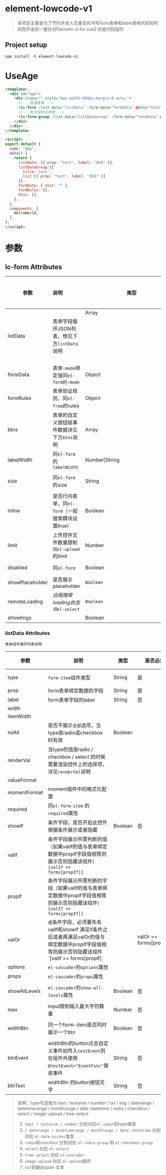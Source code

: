 # element-lowcode-v1

> 本项目主要是为了节约开发人员重复的书写form表单和table表格代码的时间而开发的一套针对Element-ui for vue2 的低代码组件

## Project setup

```
npm install -S element-lowcode-v1
```

# UseAge

```html
<template>
  <div id="app">
    <div class="" style="max-width:600px;margin:0 auto;">
      <!-- 普通表单 -->
      <lc-form :list-data="listData" :form-data="formData" @btns="btns"></lc-form>
      <!-- 有分组样式表单 -->
      <lc-form-group :list-data="listDataGroup" :form-data="formData" @btns="btns"></lc-form-group>
    </div>
  </div>
</template>

<script>
export default {
  name: "App",
  data() {
    return {
      listData: [{ prop: "test", label: "测试" }],
      listDataGroup:[{
        title:'test',
        list:[{ prop: "test", label: "测试" }]
      }],
      formData: { test: "" },
      formRules: {},
      btns: [],
    };
  },
  components: {
    HelloWorld,
  },
};
</script>
```

# 参数

## lc-form Attributes

| 参数            | 说明                                              | 类型           | 是否必须 | 可选值                | 默认值 |
| --------------- | :------------------------------------------------ | -------------- | -------- | --------------------- | ------ |
| listData        | 表单字段循环JSON列表，想见下方`listData`说明      | Array<Object>  | 是       |                       |        |
| formData        | 表单`:mode`绑定值同`el-form的:mode`               | Object         | 是       |                       |        |
| formRules       | 表单验证规则，同`el-from`的rules                  | Object         | 否       |                       |        |
| btns            | 表单的自定义按钮级事件数据详见下方`btns`说明      | Array          | 否       |                       | []     |
| labelWidth      | 同`el-form`的`labelWidth`                         | Number\|String | 否       |                       | 80px   |
| size            | 同`el-form`的size                                 | String         | 否       | medium / small / mini | mini   |
| inline          | 是否行内表单，同`el-form`（一般搜索模块设置true） | Boolean        | 否       | true / false          | true   |
| limit           | 上传控件文件数量限制`同el-upload`的limit          | Number         | 否       |                       | 1      |
| disabled        | 同`el-form`                                       | Boolean        | 否       | true / false          | false  |
| showPlaceholder | 是否展示placeholder                               | `Boolean`      | 否       | true / false          | true   |
| remoteLoading   | *远程搜索loading状态`同el-select`*                | `Boolean`      | 否       | true / false          | false  |
| showImgs        |                                                   | Boolean        | 否       |                       |        |

### listData Attributes

`表单组件循环列表说明`

| 参数          | 说明                                                         | 类型    | 是否必须 | 可选值       | 默认值 |
| ------------- | ------------------------------------------------------------ | ------- | -------- | ------------ | ------ |
| type          | `form-item`组件类型                                          | String  | 是       | 详见说明     | text   |
| prop          | form表单绑定数据的字段                                       | String  | 是       |              |        |
| label         | form表单字段的label                                          | String  | 否       |              |        |
| width         |                                                              |         |          |              |        |
| itemWidth     |                                                              |         |          |              |        |
| noAll         | 是否不展示`全部`选项，当type是radio或checkbox 时有效         | Boolean |          |              |        |
| renderVal     | 当type的值是radio / checkbox / select 的时候需要渲染控件上的选择项，详见`renderVal`说明 |         |          |              |        |
| valueFormat   |                                                              |         |          |              |        |
| momentFormat  | moment插件中的格式化配置                                     |         |          |              |        |
| required      | 同`el-form-item` 的 `required`属性                           |         |          |              |        |
| showIf        | 条件字段，是否开启此控件根据条件展示或者隐藏                 | Boolean | 否       |              | false  |
| valIf         | 条件字段展示所需判断的值（如果valIf的值与表单绑定数据中propIf字段值相等则展示否则隐藏该组件）`[valIf == forms[propIf]]` |         |          |              |        |
| propIf        | 条件字段展示所需判断的字段（如果valIf的值与表单绑定数据中propIf字段值相等则展示否则隐藏该组件）`[valIf == forms[propIf]]` |         |          |              |        |
| valOr         | `或`条件字段，必须要先有valIf和showIf 满足if条件之后或者再满足valOr的值与绑定数据中propIf字段值相等则展示否则隐藏该组件`[valIf == forms[propIf] || valOr == forms[propIf]]` | Any     |          |              |        |
| options       | `el-cascader`的`options`属性                                 |         |          |              |        |
| props         | `el-cascader`的`props`属性                                   |         |          |              |        |
| showAllLevels | `el-cascader`的`show-all-levels`属性                         | Boolean | 否       | true / false | false  |
| max           | input限制输入最大字符数量                                    | Number  | 否       |              | -      |
| widthBtn      | 同一个form-item是否同时展示一个btn                           | Boolean | 否       | true / false | false  |
| btnEvent      | widthBtn的button点击自定义事件如传入`testEvent`则在组件外使用`@testEvent="EventFunc"`接收事件 | String  | 否       |              |        |
| btnText       | widthBtn 的button按钮文字                                    | String  | 否       |              |        |

>说明：type可选值为 text / textarea / number / txt / img / daterange / datetimerange / monthrange / date /datetime / radio / checkbox / select / image-upload / tree-select
>
>1. `text / textarea / number` 分别对应`el-input`的type类型
>2.  `/ daterange / datetimerange / monthrange / date /datetime` 分别对应 `el-date-picker`类型
>3. `radio`和`checkbox` 分别对应 `el-radio-group` 和 `el-checkbox-group`
>4. `select` 对应 `el-select`
>5. `tree-select` 对应 `el-cascader`
>6. `image-upload` 对应 `el-upload`组件
>7. `txt`则输出span 文本

